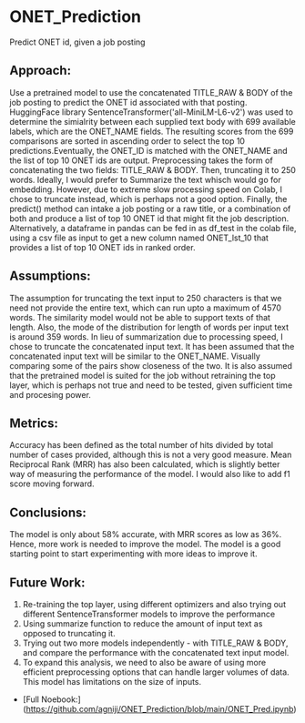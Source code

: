 # ONET_Prediction
Predict ONET id, given a job posting

## Approach:
Use a pretrained model to use the concatenated TITLE_RAW & BODY of the job posting to predict the ONET id associated with that posting. 
HuggingFace library SentenceTransformer('all-MiniLM-L6-v2') was used to determine the simialrity between each supplied text body with 699 available labels, which are the ONET_NAME fields. The resulting scores from the 699 comparisons are sorted in ascending order to select the top 10 predictions.Eventually, the ONET_ID is matched with the ONET_NAME and the list of top 10 ONET ids are output. 
Preprocessing takes the form of concatenating the two fields: TITLE_RAW & BODY. Then, truncating it to 250 words. Ideally, I would prefer to Summarize the text whisch would go for embedding. However, due to extreme slow processing speed on Colab, I chose to truncate instead, which is perhaps not a good option. 
Finally, the predict() method can intake a job posting or a raw title, or a combination of both and produce a list of top 10 ONET id that might fit the job description. 
Alternatively, a dataframe in pandas can be fed in as df_test in the colab file, using a csv file as input to get a new column named ONET_lst_10 that provides a list of top 10 ONET ids in ranked order.

## Assumptions:
The assumption for truncating the text input to 250 characters is that we need not provide the entire text, which can run upto a maximum of 4570 words. The similarity model would not be able to support texts of that length. Also, the mode of the distribution for length of words per input text is around 359 words. In lieu of summarization due to processing speed, I chose to truncate the concatenated input text. 
It has been assumed that the concatenated input text will be similar to the ONET_NAME. Visually comparing some of the pairs show closeness of the two. 
It is also assumed that the pretrained model is suited for the job without retraining the top layer, which is perhaps not true and need to be tested, given sufficient time and procesing power. 

## Metrics:
Accuracy has been defined as the total number of hits divided by total number of cases provided, although this is not a very good measure. Mean Reciprocal Rank (MRR) has also been calculated, which is slightly better way of measuring the performance of the model. I would also like to add f1 score moving forward.

## Conclusions:
The model is only about 58% accurate, with MRR scores as low as 36%. Hence, more work is needed to improve the model. The model is a good starting point to start experimenting with more ideas to improve it.

## Future Work:
1. Re-training the top layer, using different optimizers and also trying out different SentenceTransformer models to improve the performance
2. Using summarize function to reduce the amount of input text as opposed to truncating it.
3. Trying out two more models independently - with TITLE_RAW & BODY, and compare the performance with the concatenated text input model.
4. To expand this analysis, we need to also be aware of using more efficient preprocessing options that can handle larger volumes of data. This model has limitations on the size of inputs. 

* [Full Noebook:] (https://github.com/agniji/ONET_Prediction/blob/main/ONET_Pred.ipynb)
